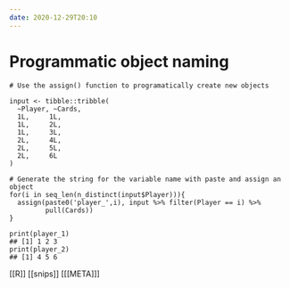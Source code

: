 ```yaml
---
date: 2020-12-29T20:10
---
```


# Programmatic object naming

  	# Use the assign() function to programatically create new objects
    
    input <- tibble::tribble(
      ~Player, ~Cards,
      1L,     1L,
      1L,     2L,
      1L,     3L,
      2L,     4L,
      2L,     5L,
      2L,     6L
    )
    
    # Generate the string for the variable name with paste and assign an object
    for(i in seq_len(n_distinct(input$Player))){
      assign(paste0('player_',i), input %>% filter(Player == i) %>% 
             pull(Cards))
    }
    
    print(player_1)
    ## [1] 1 2 3
    print(player_2)
    ## [1] 4 5 6


[[R]]
[[snips]]
[[[META]]]